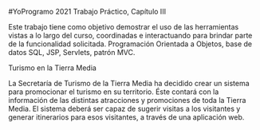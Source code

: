#YoProgramo 2021
Trabajo Práctico, Capítulo III

Este trabajo tiene como objetivo demostrar el uso de las herramientas 
vistas a lo largo del curso, coordinadas e interactuando para brindar 
parte de la funcionalidad solicitada. 
Programación Orientada a Objetos, base de datos SQL, JSP, Servlets, patrón MVC.

Turismo en la Tierra Media

La Secretaría de Turismo de la Tierra Media ha decidido crear un sistema para 
promocionar el turismo en su territorio. Éste contará con la información de las 
distintas atracciones y promociones de toda la Tierra Media.
El sistema deberá ser capaz de sugerir visitas a los visitantes y generar 
itinerarios para esos visitantes, a través de una aplicación web.
